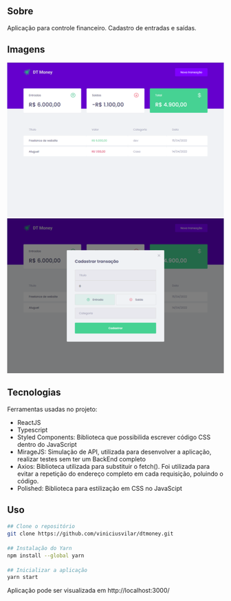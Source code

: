 ## Sobre

Aplicação para controle financeiro. Cadastro de entradas e saídas.

## Imagens
<p>
  <img width="720" src="src/assets/toReadme/foto001.png">
  <img width="720" src="src/assets/toReadme/foto002.png">
</p>

## Tecnologias

Ferramentas usadas no projeto:

* ReactJS
* Typescript
* Styled Components: Biblioteca que possibilida escrever código CSS dentro do JavaScript
* MirageJS: Simulação de API, utilizada para desenvolver a aplicação, realizar testes sem ter um BackEnd completo
* Axios: Biblioteca utilizada para substituir o fetch(). Foi utilizada para evitar a repetição do endereço completo em cada requisição, poluindo o código.
* Polished: Biblioteca para estilização em CSS no JavaScipt

## Uso

```bash
## Clone o repositório
git clone https://github.com/viniciusvilar/dtmoney.git

## Instalação do Yarn
npm install --global yarn

## Inicializar a aplicação
yarn start
```
Aplicação pode ser visualizada em http://localhost:3000/